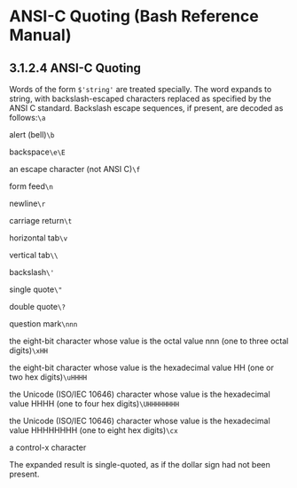 # ANSI-C Quoting \(Bash Reference Manual\)

## 3.1.2.4 ANSI-C Quoting

Words of the form `$'string'` are treated specially. The word expands to string, with backslash-escaped characters replaced as specified by the ANSI C standard. Backslash escape sequences, if present, are decoded as follows:`\a`

alert \(bell\)`\b`

backspace`\e\E`

an escape character \(not ANSI C\)`\f`

form feed`\n`

newline`\r`

carriage return`\t`

horizontal tab`\v`

vertical tab`\\`

backslash`\'`

single quote`\"`

double quote`\?`

question mark`\nnn`

the eight-bit character whose value is the octal value nnn \(one to three octal digits\)`\xHH`

the eight-bit character whose value is the hexadecimal value HH \(one or two hex digits\)`\uHHHH`

the Unicode \(ISO/IEC 10646\) character whose value is the hexadecimal value HHHH \(one to four hex digits\)`\UHHHHHHHH`

the Unicode \(ISO/IEC 10646\) character whose value is the hexadecimal value HHHHHHHH \(one to eight hex digits\)`\cx`

a control-x character

The expanded result is single-quoted, as if the dollar sign had not been present.

